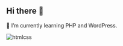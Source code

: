 ## Hi there 👋
🌱 I’m currently learning PHP and WordPress.

![htmlcss](https://img.shields.io/badge/htmlcss-ff8080?style=for-the-badge&logo=htmlcss&logoColor=white>)

<!--
**1laurenz/1laurenz** is a ✨ _special_ ✨ repository because its `README.md` (this file) appears on your GitHub profile.

Here are some ideas to get you started:

- 🔭 I’m currently working on ...
- 🌱 I’m currently learning ...
- 👯 I’m looking to collaborate on ...
- 🤔 I’m looking for help with ...
- 💬 Ask me about ...
- 📫 How to reach me: ...
- 😄 Pronouns: ...
- ⚡ Fun fact: ...
-->
